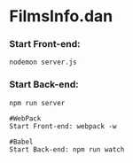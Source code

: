 # FilmsInfo.dan

### Start Front-end:
```nodemon server.js```

### Start Back-end:
```npm run server```


```
#WebPack
Start Front-end: webpack -w
```

```
#Babel
Start Back-end: npm run watch
```
